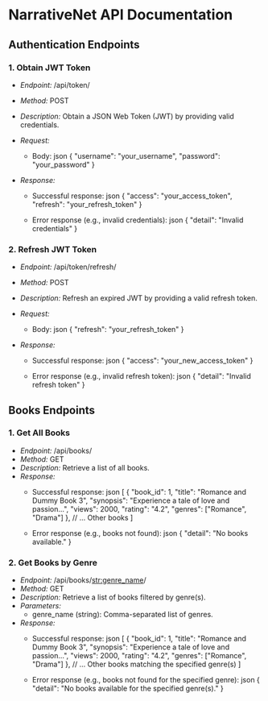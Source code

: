 # NarrativeNet API Documentation

## Authentication Endpoints

### 1. Obtain JWT Token
- *Endpoint:* /api/token/
- *Method:* POST
- *Description:* Obtain a JSON Web Token (JWT) by providing valid credentials.
- *Request:*
  - Body:
    json
    {
        "username": "your_username",
        "password": "your_password"
    }
    
- *Response:*
  - Successful response:
    json
    {
        "access": "your_access_token",
        "refresh": "your_refresh_token"
    }
    
  - Error response (e.g., invalid credentials):
    json
    {
        "detail": "Invalid credentials"
    }
    

### 2. Refresh JWT Token
- *Endpoint:* /api/token/refresh/
- *Method:* POST
- *Description:* Refresh an expired JWT by providing a valid refresh token.
- *Request:*
  - Body:
    json
    {
        "refresh": "your_refresh_token"
    }
    
- *Response:*
  - Successful response:
    json
    {
        "access": "your_new_access_token"
    }
    
  - Error response (e.g., invalid refresh token):
    json
    {
        "detail": "Invalid refresh token"
    }
    

## Books Endpoints

### 1. Get All Books
- *Endpoint:* /api/books/
- *Method:* GET
- *Description:* Retrieve a list of all books.
- *Response:*
  - Successful response:
    json
    [
        {
            "book_id": 1,
            "title": "Romance and Dummy Book 3",
            "synopsis": "Experience a tale of love and passion...",
            "views": 2000,
            "rating": "4.2",
            "genres": ["Romance", "Drama"]
        },
        // ... Other books
    ]
    
  - Error response (e.g., books not found):
    json
    {
        "detail": "No books available."
    }
    

### 2. Get Books by Genre
- *Endpoint:* /api/books/<str:genre_name>/
- *Method:* GET
- *Description:* Retrieve a list of books filtered by genre(s).
- *Parameters:*
  - genre_name (string): Comma-separated list of genres.
- *Response:*
  - Successful response:
    json
    [
        {
            "book_id": 1,
            "title": "Romance and Dummy Book 3",
            "synopsis": "Experience a tale of love and passion...",
            "views": 2000,
            "rating": "4.2",
            "genres": ["Romance", "Drama"]
        },
        // ... Other books matching the specified genre(s)
    ]
    
  - Error response (e.g., books not found for the specified genre):
    json
    {
        "detail": "No books available for the specified genre(s)."
    }
    